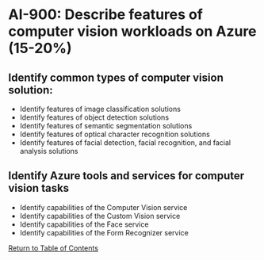 # AI-900: Describe features of computer vision workloads on Azure (15-20%)

## Identify common types of computer vision solution:
- Identify features of image classification solutions
- Identify features of object detection solutions
- Identify features of semantic segmentation solutions
- Identify features of optical character recognition solutions
- Identify features of facial detection, facial recognition, and facial analysis solutions

## Identify Azure tools and services for computer vision tasks
- Identify capabilities of the Computer Vision service
- Identify capabilities of the Custom Vision service
- Identify capabilities of the Face service
- Identify capabilities of the Form Recognizer service

[Return to Table of Contents](README.md)